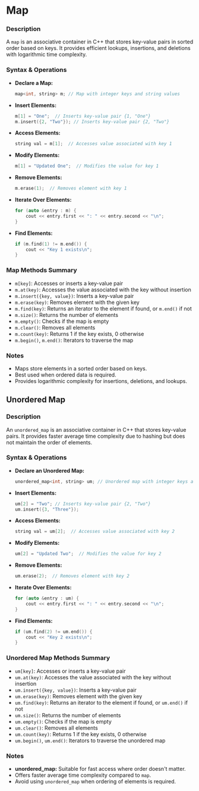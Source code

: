 # Map

### Description
A `map` is an associative container in C++ that stores key-value pairs in sorted order based on keys. It provides efficient lookups, insertions, and deletions with logarithmic time complexity.

### Syntax & Operations

- **Declare a Map:**
  ```cpp
  map<int, string> m; // Map with integer keys and string values
  ```
- **Insert Elements:**
  ```cpp
  m[1] = "One";  // Inserts key-value pair {1, "One"}
  m.insert({2, "Two"}); // Inserts key-value pair {2, "Two"}
  ```
- **Access Elements:**
  ```cpp
  string val = m[1];  // Accesses value associated with key 1
  ```
- **Modify Elements:**
  ```cpp
  m[1] = "Updated One";  // Modifies the value for key 1
  ```
- **Remove Elements:**
  ```cpp
  m.erase(1);  // Removes element with key 1
  ```
- **Iterate Over Elements:**
  ```cpp
  for (auto &entry : m) {
      cout << entry.first << ": " << entry.second << "\n";
  }
  ```

- **Find Elements:**
  ```cpp
  if (m.find(1) != m.end()) {
      cout << "Key 1 exists\n";
  }
  ```

### Map Methods Summary
- `m[key]`: Accesses or inserts a key-value pair
- `m.at(key)`: Accesses the value associated with the key without insertion
- `m.insert({key, value})`: Inserts a key-value pair
- `m.erase(key)`: Removes element with the given key
- `m.find(key)`: Returns an iterator to the element if found, or `m.end()` if not
- `m.size()`: Returns the number of elements
- `m.empty()`: Checks if the map is empty
- `m.clear()`: Removes all elements
- `m.count(key)`: Returns 1 if the key exists, 0 otherwise
- `m.begin()`, `m.end()`: Iterators to traverse the map

### Notes
- Maps store elements in a sorted order based on keys.
- Best used when ordered data is required.
- Provides logarithmic complexity for insertions, deletions, and lookups.

## Unordered Map

### Description
An `unordered_map` is an associative container in C++ that stores key-value pairs. It provides faster average time complexity due to hashing but does not maintain the order of elements.

### Syntax & Operations

- **Declare an Unordered Map:**
  ```cpp
  unordered_map<int, string> um; // Unordered map with integer keys and string values
  ```
- **Insert Elements:**
  ```cpp
  um[2] = "Two"; // Inserts key-value pair {2, "Two"}
  um.insert({3, "Three"});
  ```
- **Access Elements:**
  ```cpp
  string val = um[2];  // Accesses value associated with key 2
  ```
- **Modify Elements:**
  ```cpp
  um[2] = "Updated Two";  // Modifies the value for key 2
  ```
- **Remove Elements:**
  ```cpp
  um.erase(2);  // Removes element with key 2
  ```
- **Iterate Over Elements:**
  ```cpp
  for (auto &entry : um) {
      cout << entry.first << ": " << entry.second << "\n";
  }
  ```

- **Find Elements:**
  ```cpp
  if (um.find(2) != um.end()) {
      cout << "Key 2 exists\n";
  }
  ```

### Unordered Map Methods Summary
- `um[key]`: Accesses or inserts a key-value pair
- `um.at(key)`: Accesses the value associated with the key without insertion
- `um.insert({key, value})`: Inserts a key-value pair
- `um.erase(key)`: Removes element with the given key
- `um.find(key)`: Returns an iterator to the element if found, or `um.end()` if not
- `um.size()`: Returns the number of elements
- `um.empty()`: Checks if the map is empty
- `um.clear()`: Removes all elements
- `um.count(key)`: Returns 1 if the key exists, 0 otherwise
- `um.begin()`, `um.end()`: Iterators to traverse the unordered map

### Notes
- **unordered_map:** Suitable for fast access where order doesn't matter.
- Offers faster average time complexity compared to `map`.
- Avoid using `unordered_map` when ordering of elements is required.


